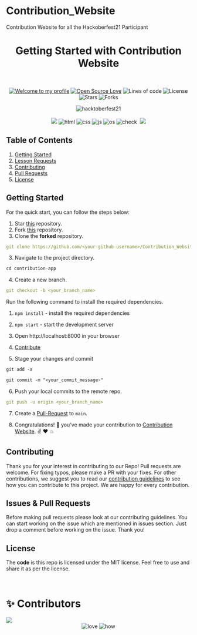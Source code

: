 # Contribution_Website 
Contribution Website for all the Hackoberfest21 Participant

<h1 align="center">Getting Started with Contribution Website</h1> 
<br>

<div align="center">

[![Welcome to my profile](https://img.shields.io/badge/Hello,Programmer!-Welcome-blue.svg?style=flat&logo=github)](https://github.com/utkarsh1504)
[![Open Source Love](https://badges.frapsoft.com/os/v2/open-source.svg?v=103)](https://github.com/Buddhad/Contribution_Website)
![Lines of code](https://img.shields.io/tokei/lines/github/Buddhad/Contribution_Website?color=red&label=Lines%20of%20Code)
![License](https://img.shields.io/bower/l/react?color=green)
![Stars](https://img.shields.io/github/stars/Buddhad/Contribution_Website?style=flat&logo=github)
![Forks](https://img.shields.io/github/forks/Buddhad/Contribution_Website?style=flat&logo=github)

</div>

<div align="center">
  <img src="https://hacktoberfest.digitalocean.com/_nuxt/img/logo-hacktoberfest-full.f42e3b1.svg" alt="hacktoberfest21">
</div>

<br>

<div align="center">
  <img src="https://forthebadge.com/images/badges/for-you.svg">
  <img src="https://forthebadge.com/images/badges/uses-html.svg" alt="html">
  <img src="https://forthebadge.com/images/badges/made-with-markdown.svg" alt="css">
  
  <img src="https://forthebadge.com/images/badges/made-with-javascript.svg" alt="js">
  <img src="https://forthebadge.com/images/badges/open-source.svg" alt="os">
  <img src="https://forthebadge.com/images/badges/check-it-out.svg" alt="check">
  <img src="" alt="">
  <img src="https://forthebadge.com/images/badges/built-by-developers.svg" />
</div>


<h2>Table of Contents</h2>
<ol>
    <li><a href="#getting-started">Getting Started</a></li>
    <li><a href="#getting-started">Lesson Requests</a></li>
    <li><a href="#contribute">Contributing</a></li>
    <li><a href="#prs">Pull Requests</a></li>
    <li><a href="#license">License</a></li>
</ol>


## **Getting Started**

For the quick start, you can follow the steps below:

1. Star <a href="https://github.com/Buddhad/Contribution_Website" title="this">this</a> repository.
2. Fork <a href="https://github.com/Buddhad/Contribution_Website" title="this">this</a> repository.
3. Clone the **forked** repository.

```yml
git clone https://github.com/<your-github-username>/Contribution_Website.git
```
3. Navigate to the project directory.

```py
cd contribution-app
```

4. Create a new branch.

```yml
git checkout -b <your_branch_name>
```

Run the following command to install the required dependencies.

1. `npm install` - install the required dependencies
2. `npm start` - start the development server
3. Open http://localhost:8000 in your browser

4. [Contribute](./CONTRIBUTING.md)
5. Stage your changes and commit

```css
git add -a

git commit -m "<your_commit_message>"
```

6. Push your local commits to the remote repo.

```yml
git push -u origin <your_branch_name>
```

7. Create a <a href="https://docs.github.com/en/github/collaborating-with-pull-requests/proposing-changes-to-your-work-with-pull-requests/creating-a-pull-request" title="Pull Request">Pull-Request</a> to `main`.

8. Congratulations! 🎉 you've made your contribution to <a href="https://github.com/Buddhad/Contribution_Website" title="Contribution_Website">Contribution Website</a>. ✌️ ❤️ 💥

<h2 id="contribute">Contributing</h2>
<p>
   Thank you for your interest in contributing to our Repo! Pull requests are welcome. For fixing typos, please make a PR with your fixes. For other contributions, we suggest you to read our <a href="/CONTRIBUTING.md">contribution guidelines</a> to see how you can contribute to this project. We are happy for every contribution. 
    
</p>

<h2 id="prs">Issues & Pull Requests</h2>

Before making pull requests please look at our contributing guidelines. You can start working on the issue which are mentioned in issues section. Just drop a comment before working on the issue. Thank you!

<h2 id="license">License</h2>

The **code** is this repo is licensed under the MIT license. Feel free to use and share it as per the license.

<br>

# ✨ Contributors

<a href="https://github.com/Buddhad/Contribution_Website/graphs/contributors">
  <img src="https://contrib.rocks/image?repo=Buddhad/Contribution_Website" />
</a>
<div align="center">
 <img src="https://forthebadge.com/images/badges/built-with-love.svg" alt="love" />
 <img src="https://forthebadge.com/images/badges/thats-how-they-get-you.svg" alt="how">
</div>
